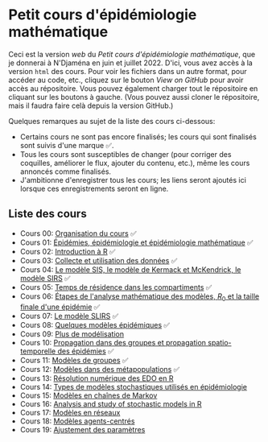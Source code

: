 # Petit cours d'épidémiologie mathématique

Ceci est la version *web* du *Petit cours d'épidémiologie mathématique*, que je donnerai à N'Djaména en juin et juillet 2022. D'ici, vous avez accès à la version `html` des cours. Pour voir les fichiers dans un autre format, pour accéder au code, etc., cliquez sur le bouton *View on GitHub* pour avoir accès au répositoire. Vous pouvez également charger tout le répositoire en cliquant sur les boutons à gauche. (Vous pouvez aussi cloner le répositoire, mais il faudra faire celà depuis la version GitHub.)

Quelques remarques au sujet de la liste des cours ci-dessous:
- Certains cours ne sont pas encore finalisés; les cours qui sont finalisés sont suivis d'une marque &#9989;.
- Tous les cours sont susceptibles de changer (pour corriger des coquilles, améliorer le flux, ajouter du contenu, etc.), même les cours annoncés comme finalisés.
- J'ambitionne d'enregistrer tous les cours; les liens seront ajoutés ici lorsque ces enregistrements seront en ligne.
<!--- Une version plus détaillée de la liste, que j'utilise par exemple pour vérifier que je ne duplique pas de contenu, est disponible [ici](). -->


## Liste des cours


- Cours 00: [Organisation du cours](cours-00-organisation.html) &#9989;
- Cours 01: [Épidémies, épidémiologie et épidémiologie mathématique](cours-01-introduction.html) &#9989;
- Cours 02: [Introduction à R](cours-02-intro-R.html) &#9989;
- Cours 03: [Collecte et utilisation des données](cours-03-donnees.html) &#9989;
- Cours 04: [Le modèle SIS, le modèle de Kermack et McKendrick, le modèle SIRS](cours-04-modeles-SIS-SIR.html) &#9989;
- Cours 05: [Temps de résidence dans les compartiments](cours-05-temps-de-residence.html) &#9989;
- Cours 06: [Étapes de l'analyse mathématique des modèles, $R_0$ et la taille finale d'une épidémie](cours-06-etapes-R0-final-size.html) &#9989;
- Cours 07: [Le modèle SLIRS](cours-07-SLIRS.html) &#9989;
- Cours 08: [Quelques modèles épidémiques](cours-08-modeles-epidemiques.html) &#9989;
- Cours 09: [Plus de modélisation](cours-09-plus-de-modelisation.html) 
- Cours 10: [Propagation dans des groupes et propagation spatio-temporelle des épidémies](cours-10-heterogeneite-groupe-et-spatiale.html) &#9989;
- Cours 11: [Modèles de groupes](cours-11-modeles-groupes.html) &#9989;
- Cours 12: [Modèles dans des métapopulations](cours-12-modeles-metapopulation.html) &#9989;
- Cours 13: [Résolution numérique des EDO en R](cours-13-EDO-en-R.html) 
- Cours 14: [Types de modèles stochastiques utilisés en épidémiologie](cours-14-stochasticite.html)
- Cours 15: [Modèles en chaînes de Markov](cours-15-modeles-MC.html) 
- Cours 16: [Analysis and study of stochastic models in R](cours-16-simulation-stochastique.html) 
- Cours 17: [Modèles en réseaux](cours-17-modeles-reseaux.html)
- Cours 18: [Modèles agents-centrés](cours-18-modeles-agents.html) 
- Cours 19: [Ajustement des paramètres](cours-19-ajustement-parametres.html) 


<!--- Image credit: Malaria parasite entering a red blood cell. https://flic.kr/p/V8qaYt. National Institute of Allergy and Infectious Diseases, NIH. CC BY NC 2.0 --->
